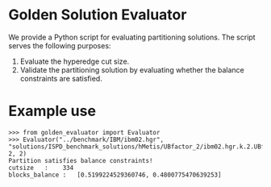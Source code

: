 # Golden Solution Evaluator #

We provide a Python script for evaluating partitioning solutions. The script serves the following purposes:
1. Evaluate the hyperedge cut size. 
2. Validate the partitioning solution by evaluating whether the balance constraints are satisfied. 

# Example use #

```
>>> from golden_evaluator import Evaluator
>>> Evaluator("../benchmark/IBM/ibm02.hgr", "solutions/ISPD_benchmark_solutions/hMetis/UBfactor_2/ibm02.hgr.k.2.UBfactor.2.seed.0", 2, 2)
Partition satisfies balance constraints!
cutsize   :    334
blocks_balance :   [0.5199224529360746, 0.4800775470639253]
```
